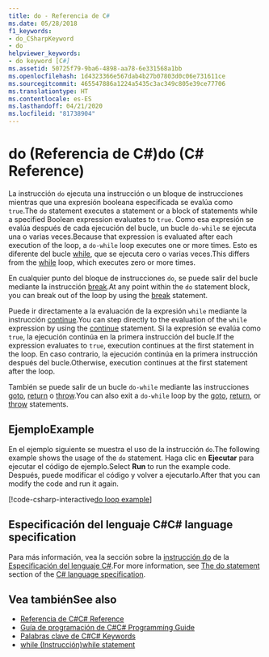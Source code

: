 ```yaml
---
title: do - Referencia de C#
ms.date: 05/28/2018
f1_keywords:
- do_CSharpKeyword
- do
helpviewer_keywords:
- do keyword [C#]
ms.assetid: 50725f79-9ba6-4898-aa78-6e331568a1bb
ms.openlocfilehash: 1d4323366e567dab4b27b07803d0c06e731611ce
ms.sourcegitcommit: 465547886a1224a5435c3ac349c805e39ce77706
ms.translationtype: HT
ms.contentlocale: es-ES
ms.lasthandoff: 04/21/2020
ms.locfileid: "81738904"
---
```

# <a name="do-c-reference"></a><span data-ttu-id="5799d-102">do (Referencia de C#)</span><span class="sxs-lookup"><span data-stu-id="5799d-102">do (C# Reference)</span></span>

<span data-ttu-id="5799d-103">La instrucción `do` ejecuta una instrucción o un bloque de instrucciones mientras que una expresión booleana especificada se evalúa como `true`.</span><span class="sxs-lookup"><span data-stu-id="5799d-103">The `do` statement executes a statement or a block of statements while a specified Boolean expression evaluates to `true`.</span></span> <span data-ttu-id="5799d-104">Como esa expresión se evalúa después de cada ejecución del bucle, un bucle `do-while` se ejecuta una o varias veces.</span><span class="sxs-lookup"><span data-stu-id="5799d-104">Because that expression is evaluated after each execution of the loop, a `do-while` loop executes one or more times.</span></span> <span data-ttu-id="5799d-105">Esto es diferente del bucle [while](while.md), que se ejecuta cero o varias veces.</span><span class="sxs-lookup"><span data-stu-id="5799d-105">This differs from the [while](while.md) loop, which executes zero or more times.</span></span>

<span data-ttu-id="5799d-106">En cualquier punto del bloque de instrucciones `do`, se puede salir del bucle mediante la instrucción [break](break.md).</span><span class="sxs-lookup"><span data-stu-id="5799d-106">At any point within the `do` statement block, you can break out of the loop by using the [break](break.md) statement.</span></span>

<span data-ttu-id="5799d-107">Puede ir directamente a la evaluación de la expresión `while` mediante la instrucción [continue](continue.md).</span><span class="sxs-lookup"><span data-stu-id="5799d-107">You can step directly to the evaluation of the `while` expression by using the [continue](continue.md) statement.</span></span> <span data-ttu-id="5799d-108">Si la expresión se evalúa como `true`, la ejecución continúa en la primera instrucción del bucle.</span><span class="sxs-lookup"><span data-stu-id="5799d-108">If the expression evaluates to `true`, execution continues at the first statement in the loop.</span></span> <span data-ttu-id="5799d-109">En caso contrario, la ejecución continúa en la primera instrucción después del bucle.</span><span class="sxs-lookup"><span data-stu-id="5799d-109">Otherwise, execution continues at the first statement after the loop.</span></span>

<span data-ttu-id="5799d-110">También se puede salir de un bucle `do-while` mediante las instrucciones [goto](goto.md), [return](return.md) o [throw](throw.md).</span><span class="sxs-lookup"><span data-stu-id="5799d-110">You can also exit a `do-while` loop by the [goto](goto.md), [return](return.md), or [throw](throw.md) statements.</span></span>

## <a name="example"></a><span data-ttu-id="5799d-111">Ejemplo</span><span class="sxs-lookup"><span data-stu-id="5799d-111">Example</span></span>

<span data-ttu-id="5799d-112">En el ejemplo siguiente se muestra el uso de la instrucción `do`.</span><span class="sxs-lookup"><span data-stu-id="5799d-112">The following example shows the usage of the `do` statement.</span></span> <span data-ttu-id="5799d-113">Haga clic en **Ejecutar** para ejecutar el código de ejemplo.</span><span class="sxs-lookup"><span data-stu-id="5799d-113">Select **Run** to run the example code.</span></span> <span data-ttu-id="5799d-114">Después, puede modificar el código y volver a ejecutarlo.</span><span class="sxs-lookup"><span data-stu-id="5799d-114">After that you can modify the code and run it again.</span></span>

[!code-csharp-interactive[do loop example](~/samples/snippets/csharp/keywords/IterationKeywordsExamples.cs#4)]

## <a name="c-language-specification"></a><span data-ttu-id="5799d-115">Especificación del lenguaje C#</span><span class="sxs-lookup"><span data-stu-id="5799d-115">C# language specification</span></span>

<span data-ttu-id="5799d-116">Para más información, vea la sección sobre la [instrucción do](~/_csharplang/spec/statements.md#the-do-statement) de la [Especificación del lenguaje C#](/dotnet/csharp/language-reference/language-specification/introduction).</span><span class="sxs-lookup"><span data-stu-id="5799d-116">For more information, see [The do statement](~/_csharplang/spec/statements.md#the-do-statement) section of the [C# language specification](/dotnet/csharp/language-reference/language-specification/introduction).</span></span>

## <a name="see-also"></a><span data-ttu-id="5799d-117">Vea también</span><span class="sxs-lookup"><span data-stu-id="5799d-117">See also</span></span>

- [<span data-ttu-id="5799d-118">Referencia de C#</span><span class="sxs-lookup"><span data-stu-id="5799d-118">C# Reference</span></span>](../index.md)
- [<span data-ttu-id="5799d-119">Guía de programación de C#</span><span class="sxs-lookup"><span data-stu-id="5799d-119">C# Programming Guide</span></span>](../../programming-guide/index.md)
- [<span data-ttu-id="5799d-120">Palabras clave de C#</span><span class="sxs-lookup"><span data-stu-id="5799d-120">C# Keywords</span></span>](index.md)
- [<span data-ttu-id="5799d-121">while (Instrucción)</span><span class="sxs-lookup"><span data-stu-id="5799d-121">while statement</span></span>](while.md)
